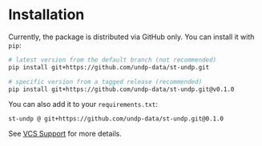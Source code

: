 # Installation

Currently, the package is distributed via GitHub only. You can install it with `pip`:

```bash
# latest version from the default branch (not recommended)
pip install git+https://github.com/undp-data/st-undp.git

# specific version from a tagged release (recommended) 
pip install git+https://github.com/undp-data/st-undp.git@v0.1.0
```

You can also add it to your `requirements.txt`:

```requirements
st-undp @ git+https://github.com/undp-data/st-undp.git@0.1.0
```

See [VCS Support](https://pip.pypa.io/en/stable/topics/vcs-support/#vcs-support) for more details.
